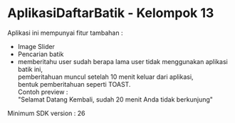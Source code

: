 # AplikasiDaftarBatik - Kelompok 13

Aplikasi ini mempunyai fitur tambahan :

* Image Slider
* Pencarian batik
* memberitahu user sudah berapa lama user tidak menggunakan aplikasi batik ini,<br /> 
   pemberitahuan muncul setelah 10 menit keluar dari aplikasi, <br />
   bentuk pemberitahuan seperti TOAST.<br />
Contoh preview :<br />
"Selamat Datang Kembali, sudah 20 menit Anda tidak berkunjung"

Minimum SDK version : 26


